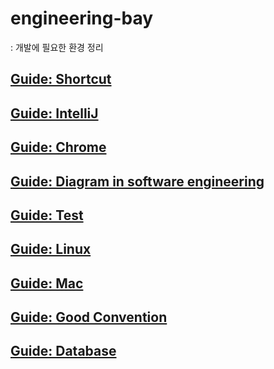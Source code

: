 # engineering-bay

: 개발에 필요한 환경 정리

## [Guide: Shortcut](guide-slack.md)

## [Guide: IntelliJ](guide-intellij.md)

## [Guide: Chrome](gudie-chrome.md)

## [Guide: Diagram in software engineering](guide-diagraminsoftwareengineering.md)

## [Guide: Test](guide-test.md)

## [Guide: Linux](guide-linux.md)

## [Guide: Mac](guide-mac.md)

## [Guide: Good Convention](guide-goodconvention.md)

## [Guide: Database](guide-database.md)
